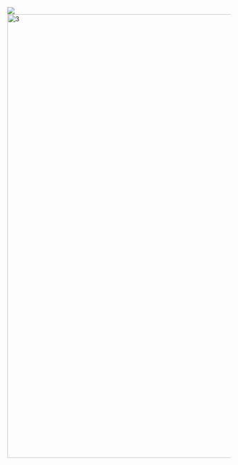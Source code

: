 ![](https://komarev.com/ghpvc/?username=apples4paulie)
<img width="1000" height="1000" alt="3" src="https://files.catbox.moe/5dh9y5.gif" />
